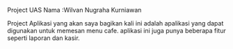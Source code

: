 Project UAS
Nama    :Wilvan Nugraha Kurniawan

Project Aplikasi yang akan saya bagikan kali ini adalah apalikasi yang dapat digunakan untuk memesan menu cafe.
aplikasi ini juga punya beberapa fitur seperti laporan dan kasir.
